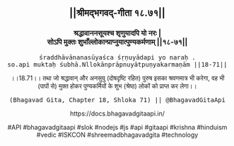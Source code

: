 <center><h2>||श्रीमद्‍भगवद्‍-गीता १८.७१||</h2>
<h3>श्रद्धावाननसूयश्च शृणुयादपि यो नरः |<br/>सोऽपि मुक्तः शुभाँल्लोकान्प्राप्नुयात्पुण्यकर्मणाम् ||१८-७१||</h3>
<pre>śraddhāvānanasūyaśca śṛṇuyādapi yo naraḥ .<br/>so.api muktaḥ śubhā.Nllokānprāpnuyātpuṇyakarmaṇām ||18-71||</pre>
<p>।।18.71।। तथा जो श्रद्धावान् और अनसुयु (दोषदृष्टि रहित) पुरुष इसका श्रवणमात्र भी करेगा, वह भी (पापों से) मुक्त होकर पुण्यकर्मियों के शुभ (श्रेष्ठ) लोकों को प्राप्त कर लेगा।।</p>
<pre>(Bhagavad Gita, Chapter 18, Shloka 71) || @BhagavadGitaApi</pre><p>https://docs.bhagavadgitaapi.in/</p><p>#API #bhagavadgitaapi #slok #nodejs #js #api #gitaapi #krishna #hinduism #vedic #ISKCON #shreemadbhagavadgita #technology</p></center>